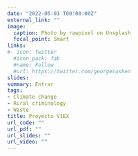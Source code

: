 ```yaml
---
date: "2022-05-01 T00:00:00Z"
external_link: ""
image:
  caption: Photo by rawpixel on Unsplash
  focal_point: Smart
links:
#- icon: twitter
  #icon_pack: fab
  #name: Follow
  #url: https://twitter.com/georgecushen
slides:
summary: Entrar
tags:
- Climate change
- Rural criminology
- Waste
title: Proyecto VIEX
url_code: ""
url_pdf: ""
url_slides: ""
url_video: ""
---
```



